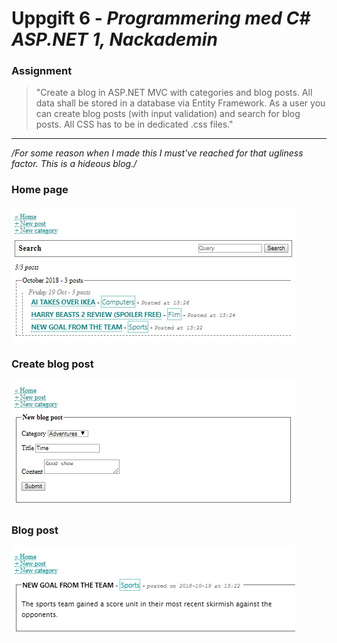 # Uppgift 6 - _Programmering med C# ASP.NET 1, Nackademin_

### Assignment
> "Create a blog in ASP.NET MVC with categories and blog posts. All data shall be stored in a database via Entity Framework. As a user you can create blog posts (with input validation) and search for blog posts. All CSS has to be in dedicated .css files."

---

_/For some reason when I made this I must've reached for that ugliness factor. This is a hideous blog./_

### Home page
![Home page, shows all blog posts](/devlog/all_posts.png)

### Create blog post
![Create blog post with category, title, and body](/devlog/new_blog_post.png)

### Blog post
![Blog post page. Show post](/devlog/blog_post.png)
